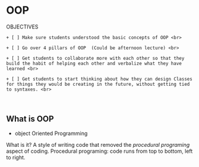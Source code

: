<link rel="stylesheet" href="../../../../md-framework.css">

# OOP
<div class="obj"> 
<p class="title">OBJECTIVES</p>

    + [ ] Make sure students understood the basic concepts of OOP <br>

    + [ ] Go over 4 pillars of OOP  (Could be afternoon lecture) <br>

    + [ ] Get students to collaborate more with each other so that they build the habit of helping each other and verbalize what they have learned <br>

    + [ ] Get students to start thinking about how they can design Classes for things they would be creating in the future, without getting tied to syntaxes. <br>
</div>
<br>

## What is OOP

- object Oriented Programming

<span class="highlight-yellow">What is it?</span> A style of writing code that removed the *procedural programing* aspect of coding. Procedural programing: code runs from top to bottom, left to right. 